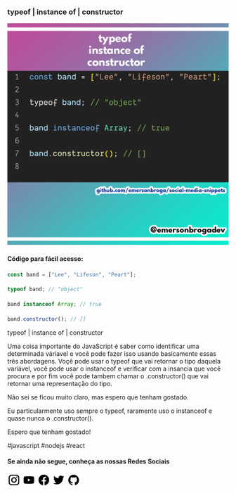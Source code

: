 ### typeof | instance of | constructor

![typeof | instance of | constructor](https://github.com/emersonbroga/social-media-snippets/blob/master/content/2020-01-25/1080x1080-typeof-instanceof-and-constructor.png)

#### Código para fácil acesso:

```js
const band = ["Lee", "Lifeson", "Peart"];

typeof band; // "object"

band instanceof Array; // true

band.constructor(); // []
```

typeof | instance of | constructor

Uma coisa importante do JavaScript é saber como identificar uma determinada váriavel e você pode fazer isso usando basicamente essas três abordagens.
Voçê pode usar o typeof que vai retornar o tipo daquela variável, você pode usar o instanceof e verificar com a insancia que você procura e por fim você pode tambem chamar o .constructor() que vai retornar uma representação do tipo.

Não sei se ficou muito claro, mas espero que tenham gostado.

Eu particularmente uso sempre o typeof, raramente uso o instanceof e quase nunca o .constructor().

Espero que tenham gostado!

\#javascript \#nodejs \#react

#### Se ainda não segue, conheça as nossas Redes Sociais

[![instagram.com/emersonbrogadev](https://github.com/emersonbroga/social-media-snippets/blob/master/static/instagram.png?raw=true)](https://www.instagram.com/emersonbrogadev/)
[![youtube.com/c/emersonbrogadev](https://github.com/emersonbroga/social-media-snippets/blob/master/static/youtube.png?raw=true)](https://www.youtube.com/c/emersonbroga/)
[![facebook.com/emersonbrogadev](https://github.com/emersonbroga/social-media-snippets/blob/master/static/facebook.png?raw=true)](https://www.facebook.com/emersonbrogadev/)
[![twitter.com/emersonbrogadev](https://github.com/emersonbroga/social-media-snippets/blob/master/static/twitter.png?raw=true)](https://www.twitter.com/emersonbrogadev/)
[![github.com/emersonbroga](https://github.com/emersonbroga/social-media-snippets/blob/master/static/github.png?raw=true)](https://www.github.com/emersonbroga/)
